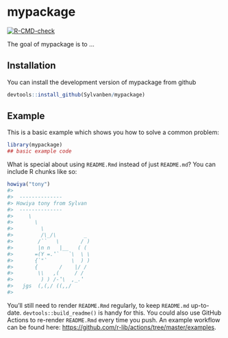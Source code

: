 
<!-- README.md is generated from README.Rmd. Please edit that file -->

# mypackage

<!-- badges: start -->

[![R-CMD-check](https://github.com/Sylvanben/mypackage/workflows/R-CMD-check/badge.svg)](https://github.com/Sylvanben/mypackage/actions)
<!-- badges: end -->

The goal of mypackage is to …

## Installation

You can install the development version of mypackage from github

``` r
devtools::install_github(Sylvanben/mypackage)
```

## Example

This is a basic example which shows you how to solve a common problem:

``` r
library(mypackage)
## basic example code
```

What is special about using `README.Rmd` instead of just `README.md`?
You can include R chunks like so:

``` r
howiya("tony")
#> 
#>  -------------- 
#> Howiya tony from Sylvan 
#>  --------------
#>     \
#>       \
#>         \
#>         /\_/\         _
#>        /``   \       / )
#>        |n n   |__   ( (
#>       =(Y =.‛`   `\  \ \
#>       {`"`        \  ) )
#>       {       /    |/ /
#>        \\   ,(     / /
#>         ) ) /-‛\  ,_.‛
#>   jgs  (,(,/ ((,,/
#> 
```

You’ll still need to render `README.Rmd` regularly, to keep `README.md`
up-to-date. `devtools::build_readme()` is handy for this. You could also
use GitHub Actions to re-render `README.Rmd` every time you push. An
example workflow can be found here:
<https://github.com/r-lib/actions/tree/master/examples>.
